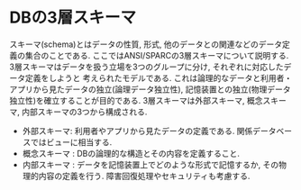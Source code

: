 # DBの3層スキーマ

スキーマ(schema)とはデータの性質, 形式, 他のデータとの関連などのデータ定義の集合のことである. 
ここではANSI/SPARCの3層スキーマについて説明する. 
3層スキーマはデータを扱う立場を3つのグループに分け, それぞれに対応したデータ定義をしようと
考えられたモデルである. これは論理的なデータと利用者・アプリから見たデータの独立(論理データ独立性), 記憶装置との独立(物理データ独立性)を確立することが目的である. 3層スキーマは外部スキーマ, 概念スキーマ, 内部スキーマの3つから構成される. 
- 外部スキーマ: 利用者やアプリから見たデータの定義である. 関係データベースではビューに相当する.
- 概念スキーマ : DBの論理的な構造とその内容を定義すること.
- 内部スキーマ : データを記憶装置上でどのような形式で記憶するか, その物理的内容の定義を行う. 障害回復処理やセキュリティも考慮する. 